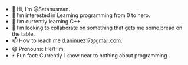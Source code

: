 - 👋 Hi, I’m @Satanusman.
- 👀 I’m interested in Learning programming from 0 to hero.
- 🌱 I’m currently learning C++.
- 💞️ I’m looking to collaborate on something that gets me some bread on the table.
- 📫 How to reach me d.aninuez17@gmail.com.
- 😄 Pronouns: He/Him.
- ⚡ Fun fact: Currently i know near to nothing about programming .

<!---
Satanusman/Satanusman is a ✨ special ✨ repository because its `README.md` (this file) appears on your GitHub profile.
You can click the Preview link to take a look at your changes.
--->

